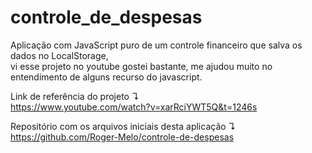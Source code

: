 # controle_de_despesas 
Aplicação com JavaScript puro de um controle financeiro que salva os dados no LocalStorage, <br>
vi esse projeto no youtube gostei bastante, me ajudou muito no entendimento de alguns recurso do javascript.

Link de referência do projeto ↴ <br>
https://www.youtube.com/watch?v=xarRciYWT5Q&t=1246s

Repositório com os arquivos iniciais desta aplicação ↴ <br> 
https://github.com/Roger-Melo/controle-de-despesas

